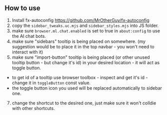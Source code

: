 ## How to use
  1. Install fx-autoconfig https://github.com/MrOtherGuy/fx-autoconfig
  2. copy the `sidebar_tweaks.uc.mjs` and `sidebar_styles.mjs` into JS folder.
  3. make sure `browser.ml.chat.enabled` is set to true in `about:config` to use the AI chat bots.
  4. make sure "sidebars" tooltip is being placed on somewhere. (my suggestion would be to place it in the top navbar - you won't need to interact with it)
  5. make sure "import-button" tooltip is being placed (or other unused tooltip button - but change it's id) in your desired location - it will act as toggle button.
  -  to get id of a tooltip use browser toolbox - inspect and get it's id - change it in `toggleButton` const value.
  - the toggle button icon you used will be replaced automatically to sidebar one.
  7. change the shortcut  to the desired one, just make sure it won't colldie with other shortcuts.
